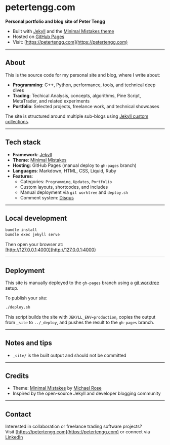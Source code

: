 # petertengg.com

**Personal portfolio and blog site of Peter Tengg**  
- Built with [Jekyll](https://jekyllrb.com) and the [Minimal Mistakes theme](https://mmistakes.github.io/minimal-mistakes/)  
- Hosted on [GitHub Pages](https://pages.github.com/)  
- Visit: [https://petertengg.com](https://petertengg.com)

---

## About

This is the source code for my personal site and blog, where I write about:

- **Programming**: C++, Python, performance, tools, and technical deep dives
- **Trading**: Techical Analysis, concepts, algorithms, Pine Script, MetaTrader, and related experiments
- **Portfolio**: Selected projects, freelance work, and technical showcases

The site is structured around multiple sub-blogs using [Jekyll custom collections](https://jekyllrb.com/docs/collections/).

---

## Tech stack

- **Framework**: [Jekyll](https://jekyllrb.com)
- **Theme**: [Minimal Mistakes](https://mmistakes.github.io/minimal-mistakes/)
- **Hosting**: GitHub Pages (manual deploy to `gh-pages` branch)
- **Languages**: Markdown, HTML, CSS, Liquid, Ruby
- **Features**:
  - Categories: `Programming`, `Updates`, `Portfolio`
  - Custom layouts, shortcodes, and includes
  - Manual deployment via `git worktree` and `deploy.sh`
  - Comment system: [Disqus](https://disqus.com/)

---

## Local development

```bash
bundle install
bundle exec jekyll serve
```

Then open your browser at:  
[http://127.0.0.1:4000](http://127.0.0.1:4000)

---

## Deployment

This site is manually deployed to the `gh-pages` branch using a [git worktree](https://git-scm.com/docs/git-worktree) setup.

To publish your site:

```bash
./deploy.sh
```

This script builds the site with `JEKYLL_ENV=production`, copies the output from `_site` to `../_deploy`, and pushes the result to the `gh-pages` branch.

---

## Notes and tips

- `_site/` is the built output and should not be committed  

---

## Credits

- Theme: [Minimal Mistakes](https://github.com/mmistakes/minimal-mistakes) by [Michael Rose](https://mademistakes.com/)
- Inspired by the open-source Jekyll and developer blogging community

---

## Contact

Interested in collaboration or freelance trading software projects?  
Visit [https://petertengg.com](https://petertengg.com) or connect via [LinkedIn](https://www.linkedin.com/in/petertengg)
